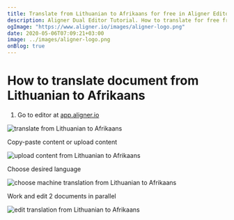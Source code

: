 ```yaml
---
title: Translate from Lithuanian to Afrikaans for free in Aligner Editor
description: Aligner Dual Editor Tutorial. How to translate for free from Lithuanian to Afrikaans. Aligner is multilingual document management platform. 
ogImage: "https://www.aligner.io/images/aligner-logo.png"
date: 2020-05-06T07:09:21+03:00
image: ../images/aligner-logo.png
onBlog: true
---
```


# How to translate document from Lithuanian to Afrikaans

1. Go to editor at [app.aligner.io](https://app.aligner.io "Aligner App web page")

![translate from Lithuanian to Afrikaans](../aligner-blank-editor.png "translate from Lithuanian to Afrikaans")

Copy-paste content or upload content

![upload content from Lithuanian to Afrikaans](../aligner-uploaded-document.png "upload content from Lithuanian to Afrikaans")

Choose desired language

![choose machine translation from Lithuanian to Afrikaans](../aligner-language-dropdown.png "choose machine translation from Lithuanian to Afrikaans")

Work and edit 2 documents in parallel

![edit translation from Lithuanian to Afrikaans](../aligner-double-sitded-editor.png "edit translation from Lithuanian to Afrikaans")

